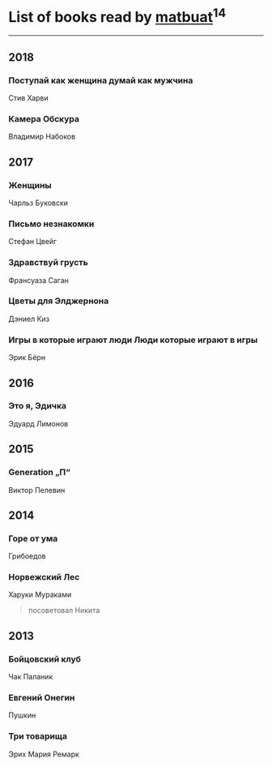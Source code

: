 # List of books read by [matbuat](https://plus.google.com/100824829138781301319)<sup>14</sup>
---

## 2018

### Поступай как женщина думай как мужчина
Стив Харви


### Камера Обскура
Владимир Набоков



## 2017

### Женщины
Чарльз Буковски


### Письмо незнакомки
Стефан Цвейг


### Здравствуй грусть
Франсуаза Саган


### Цветы для Элджернона
Дэниел Киз


### Игры в которые играют люди Люди которые играют в игры
Эрик Бёрн



## 2016

### Это я, Эдичка
Эдуард Лимонов



## 2015

### Generation „П“
Виктор Пелевин



## 2014

### Горе от ума
Грибоедов


### Норвежский Лес
Харуки Мураками
> посоветовал Никита



## 2013

### Бойцовский клуб
Чак Паланик


### Евгений Онегин
Пушкин


### Три товарища
Эрих Мария Ремарк



